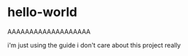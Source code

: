 # hello-world

AAAAAAAAAAAAAAAAAAA

i'm just using the guide i don't care about this project really
